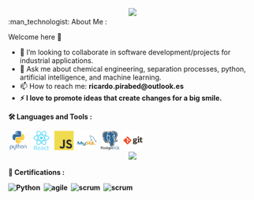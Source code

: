 <div id="header" align="center">
  <img src="https://media.giphy.com/media/qgQUggAC3Pfv687qPC/giphy.gif" width="250"/>
</div>
<div id="paragraph" align="left">
:man_technologist: About Me :


Welcome here 👋
<ul>
  <li>👯 I’m looking to collaborate in software development/projects for industrial applications.</li>
  <li>💬 Ask me about chemical engineering, separation processes, python, artificial intelligence, and machine learning. </li>
  <li>📫 How to reach me: <b> ricardo.pirabed@outlook.es </li>
  <li>⚡ I love to promote ideas that create changes for a big smile.</li>
  </ul>
 
  :hammer_and_wrench: Languages and Tools :
</div>
 <div>
    <img src="https://github.com/devicons/devicon/blob/master/icons/python/python-original-wordmark.svg" title="Python" alt="Python" width="40" height="40"/>&nbsp;
    <img src="https://github.com/devicons/devicon/blob/master/icons/react/react-original-wordmark.svg" title="React" alt="React" width="40" height="40"/>&nbsp; 
    <img src="https://github.com/devicons/devicon/blob/master/icons/javascript/javascript-original.svg" title="JavaScript" alt="JavaScript" width="40" height="40"/>&nbsp;
    <img src="https://github.com/devicons/devicon/blob/master/icons/mysql/mysql-original-wordmark.svg" title="MySQL"  alt="MySQL" width="40" height="40"/>&nbsp;
    <img src="https://github.com/devicons/devicon/blob/master/icons/postgresql/postgresql-original-wordmark.svg" title="Postgresql"  alt="Postgresql" width="40" height="40"/>&nbsp;
    <img src="https://github.com/devicons/devicon/blob/master/icons/git/git-original-wordmark.svg" title="Git" **alt="Git" width="40" height="40"/>&nbsp;
</div>

<div id="header" align="center">
  <img src="https://media.giphy.com/media/sHcdLygG4AZpu/giphy.gif" width="250"/>
</div>

  :toolbox: Certifications :
</div>
 <div>
    <img src="[https://github.com/devicons/devicon/blob/master/icons/python/python-original-wordmark.svg](https://github.com/pira245/pira245/blob/main/python-institue.PNG)" title="python-institute" alt="Python" width="80" height="80"/>&nbsp;
    <img src="[https://github.com/devicons/devicon/blob/master/icons/react/react-original-wordmark.svg](https://github.com/pira245/pira245/blob/main/agile-foundation.png)" title="agile-foundation" alt="agile" width="80" height="80"/>&nbsp; 
    <img src="[https://github.com/devicons/devicon/blob/master/icons/javascript/javascript-original.svg](https://github.com/pira245/pira245/blob/main/scrum-manager.png)" title="scrum-manager" alt="scrum" width="80" height="80"/>&nbsp;
    <img src="[https://github.com/devicons/devicon/blob/master/icons/javascript/javascript-original.svg](https://github.com/pira245/pira245/blob/main/scrum-master.png)" title="scrum-master" alt="scrum" width="80" height="80"/>&nbsp;
</div>
